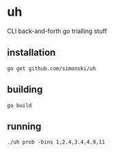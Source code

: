 # uh
CLI back-and-forth go trialling stuff

## installation

    go get github.com/simonski/uh

## building

    go build

## running

    ./uh prob -bins 1,2.4,3.4,4.9,11

